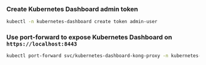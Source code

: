 ### Create Kubernetes Dashboard admin token

```bash
kubectl -n kubernetes-dashboard create token admin-user
```

### Use port-forward to expose Kubernetes Dashboard on `https://localhost:8443`
```bash
kubectl port-forward svc/kubernetes-dashboard-kong-proxy -n kubernetes-dashboard 8443:443
```
